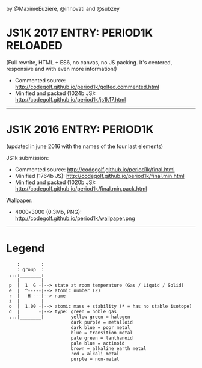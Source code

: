 by @MaximeEuziere, @innovati and @subzey

JS1K 2017 ENTRY: PERIOD1K RELOADED
===

(Full rewrite, HTML + ES6, no canvas, no JS packing. It's centered, responsive and with even more information!)

- Commented source: http://codegolf.github.io/period1k/golfed.commented.html
- Minified and packed (1024b JS): http://codegolf.github.io/period1k/js1k17.html

----

JS1K 2016 ENTRY: PERIOD1K
===

(updated in june 2016 with the names of the four last elements)

JS1k submission:

- Commented source: http://codegolf.github.io/period1k/final.html
- Minified (1764b JS): http://codegolf.github.io/period1k/final.min.html
- Minified and packed (1020b JS): http://codegolf.github.io/period1k/final.min.pack.html

Wallpaper:

- 4000x3000 (0.3Mb, PNG): http://codegolf.github.io/period1k/wallpaper.png

----

Legend
===

````
    :        : 
    : group  :
 ...:________:
    |        |
 p  |  1  G -|--> state at room temperature (Gas / Liquid / Solid)
 e  |  ^-----|--> atomic number (Z)
 r  |   H ---|--> name
 i  |        |  
 o  |  1.00 -|--> atomic mass + stability (* = has no stable isotope)
 d  |       -|--> type: green = noble gas
 ...|________|          yellow-green = halogen
                        dark purple = metalloid
                        dark blue = poor metal
                        blue = transition metal
                        pale green = lanthanoid
                        pale blue = actinoid
                        brown = alkaline earth metal
                        red = alkali metal
                        purple = non-metal
````
